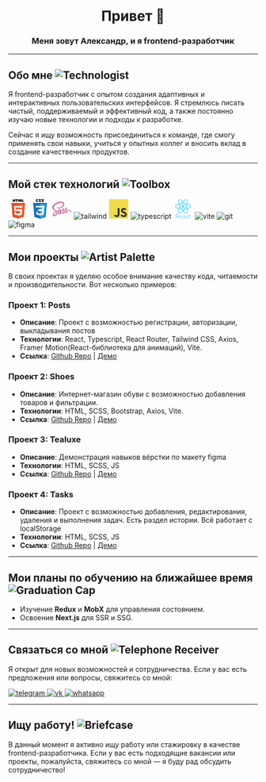 <h1 align="center">Привет 👋</h1>
<h3 align="center">Меня зовут Александр, и я frontend-разработчик</h3>

---

## Обо мне <img src="https://raw.githubusercontent.com/Tarikul-Islam-Anik/Telegram-Animated-Emojis/main/People/Technologist.webp" alt="Technologist" width="35" />

Я frontend-разработчик с опытом создания адаптивных и интерактивных пользовательских интерфейсов. Я стремлюсь писать чистый, поддерживаемый и эффективный код, а также постоянно изучаю новые технологии и подходы к разработке.

Сейчас я ищу возможность присоединиться к команде, где смогу применять свои навыки, учиться у опытных коллег и вносить вклад в создание качественных продуктов.

---

## Мой стек технологий <img src="https://raw.githubusercontent.com/Tarikul-Islam-Anik/Telegram-Animated-Emojis/main/Objects/Toolbox.webp" alt="Toolbox" width="35" />

<div>
  <img src="https://raw.githubusercontent.com/devicons/devicon/master/icons/html5/html5-original-wordmark.svg" alt="html5" width="40" height="40"/>
  <img src="https://raw.githubusercontent.com/devicons/devicon/master/icons/css3/css3-original-wordmark.svg" alt="css3" width="40" height="40"/>
  <img src="https://raw.githubusercontent.com/devicons/devicon/master/icons/sass/sass-original.svg" alt="sass" width="40" height="40"/>
  <img src="https://upload.wikimedia.org/wikipedia/commons/thumb/d/d5/Tailwind_CSS_Logo.svg/2560px-Tailwind_CSS_Logo.svg.png" alt="tailwind" width="50" height="30"/>
  <img src="https://raw.githubusercontent.com/devicons/devicon/master/icons/javascript/javascript-original.svg" alt="javascript" width="40" height="40"/>
  <img src="https://upload.wikimedia.org/wikipedia/commons/thumb/4/4c/Typescript_logo_2020.svg/1200px-Typescript_logo_2020.svg.png" alt="typescript" width="40" height="40"/>
  <img src="https://raw.githubusercontent.com/devicons/devicon/master/icons/react/react-original-wordmark.svg" alt="react" width="40" height="40"/>
  <img src="https://upload.wikimedia.org/wikipedia/commons/thumb/f/f1/Vitejs-logo.svg/410px-Vitejs-logo.svg.png?20220412224743" alt="vite" width="40" height="40"/>
  <img src="https://www.vectorlogo.zone/logos/git-scm/git-scm-icon.svg" alt="git" width="40" height="40"/>
  <img src="https://www.vectorlogo.zone/logos/figma/figma-icon.svg" alt="figma" width="40" height="40"/>
</div>

---

## Мои проекты <img src="https://raw.githubusercontent.com/Tarikul-Islam-Anik/Telegram-Animated-Emojis/main/Activity/Artist%20Palette.webp" alt="Artist Palette" width="35" />

В своих проектах я уделяю особое внимание качеству кода, читаемости и производительности. Вот несколько примеров:

### **Проект 1: Posts**

-   **Описание**: Проект с возможностью регистрации, авторизации, выкладывания постов
-   **Технологии**: React, Typescript, React Router, Tailwind CSS, Axios, Framer Motion(React-библиотека для анимаций), Vite.
-   **Ссылка**: <a href="https://github.com/shved-project/Posts.git">Github Repo</a> | <a href="https://heroic-dango-05c6c6.netlify.app/">Демо</a>

### **Проект 2: Shoes**

-   **Описание**: Интернет-магазин обуви с возможностью добавления товаров и фильтрации.
-   **Технологии**: HTML, SCSS, Bootstrap, Axios, Vite.
-   **Ссылка**: <a href="https://github.com/shved-project/Shoes.git">Github Repo</a> | <a href="https://heroic-starburst-88af76.netlify.app/">Демо</a>

### **Проект 3: Tealuxe**

-   **Описание**: Демонстрация навыков вёрстки по макету figma
-   **Технологии**: HTML, SCSS, JS
-   **Ссылка**: <a href="https://github.com/shved-project/Tealuxe.git">Github Repo</a> | <a href="https://grand-ganache-1410c5.netlify.app/">Демо</a>

### **Проект 4: Tasks**

-   **Описание**: Проект с возможностью добавления, редактирования, удаления и выполнения задач. Есть раздел истории. Всё работает с localStorage
-   **Технологии**: HTML, SCSS, JS
-   **Ссылка**: <a href="https://github.com/shved-project/Tasks.git">Github Repo</a> | <a href="https://serene-profiterole-f7ed20.netlify.app/">Демо</a>

---

## Мои планы по обучению на ближайшее время <img src="https://raw.githubusercontent.com/Tarikul-Islam-Anik/Telegram-Animated-Emojis/main/Objects/Graduation%20Cap.webp" alt="Graduation Cap" width="35" />

-   Изучение **Redux** и **MobX** для управления состоянием.
-   Освоение **Next.js** для SSR и SSG.

---

## Связаться со мной <img src="https://raw.githubusercontent.com/Tarikul-Islam-Anik/Telegram-Animated-Emojis/main/Objects/Telephone%20Receiver.webp" alt="Telephone Receiver" width="35" />

Я открыт для новых возможностей и сотрудничества. Если у вас есть предложения или вопросы, свяжитесь со мной:

<a href="https://t.me/shved_project" target="_blank">
  <img src="https://upload.wikimedia.org/wikipedia/commons/8/83/Telegram_2019_Logo.svg" alt="telegram" width="40" />
</a>
<a href="https://vk.com/shurtic" target="_blank">
  <img src="https://upload.wikimedia.org/wikipedia/commons/f/f3/VK_Compact_Logo_%282021-present%29.svg" alt="vk" width="40" />
</a>
<a href="https://wa.me/+79197345443/" target="_blank">
  <img src="https://cdn4.iconfinder.com/data/icons/miu-square-flat-social/60/whatsapp-square-social-media-512.png" alt="whatsapp" width="40" />
</a>

---

## Ищу работу! <img src="https://raw.githubusercontent.com/Tarikul-Islam-Anik/Telegram-Animated-Emojis/main/Objects/Briefcase.webp" alt="Briefcase" width="35" />

В данный момент я активно ищу работу или стажировку в качестве frontend-разработчика. Если у вас есть подходящие вакансии или проекты, пожалуйста, свяжитесь со мной — я буду рад обсудить сотрудничество!
